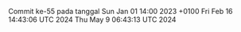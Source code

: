 Commit ke-55 pada tanggal Sun Jan 01 14:00 2023 +0100
Fri Feb 16 14:43:06 UTC 2024
Thu May  9 06:43:13 UTC 2024
